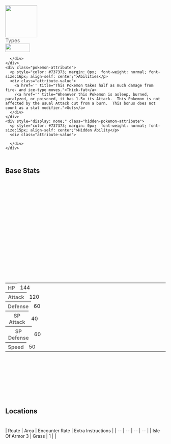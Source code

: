 <div class="pokemon-attribute-container">
  <img src="../../img/pokemon/hariyama.png" width="100"/>

  <div style="display: grid; grid-template-rows: 1fr 1fr 1fr; row-gap: 0.5rem;">
    <div class="pokemon-attribute">
      <p style="color: #737373; margin: 0px; font-weight: normal; font-size: 16px; align-self: center;">Types</p>
      <div class="attribute-value" style="column-gap: 0.5rem;">
        <img src='../../img/types/fighting.png' style='width: 77px; height: 26px;'/>
        
      </div>
    </div>
    <div class="pokemon-attribute">
      <p style="color: #737373; margin: 0px;  font-weight: normal; font-size:16px; align-self: center;">Abilities</p>
      <div class="attribute-value">
        <a href='' title="This Pokemon takes half as much damage from fire- and ice-type moves.">Thick-fat</a>
        /<a href='' title="Whenever this Pokemon is asleep, burned, paralyzed, or poisoned, it has 1.5x its Attack.  This Pokemon is not affected by the usual Attack cut from a burn.  This bonus does not count as a stat modifier.">Guts</a>
      </div>
    </div>
    <div style="display: none;" class="hidden-pokemon-attribute">
      <p style="color: #737373; margin: 0px;  font-weight: normal; font-size:15px; align-self: center;">Hidden Ability</p>
      <div class="attribute-value">
        
      </div>
    </div>
  </div>
</div>

## Base Stats
<table style="width: 100%">
  <tbody style="width: 100%;">
    <tr style="display: flex; align-items: center;">
      <th style="color: #737373;" >HP</th>
      <td style="border-top: none; width: 70px">144</td>
      <td style="width: 100%; min-width: 450px; border-top: none;">
        <div style="width: 56%;" class="ranking-bar rank-6">
        </div>
      </td>
    </tr>
    <tr style="display: flex; align-items: center;">
      <th style="color: #737373;">Attack</th>
      <td style="border-top: none; width: 70px">120</td>
      <td style="width: 100%; min-width: 450px; border-top: none;">
        <div style="width: 47%;" class="ranking-bar rank-5">
        </div>
      </td>
    </tr>
    <tr style="display: flex; align-items: center;">
      <th style="color: #737373;">Defense</th>
      <td style="border-top: none; width: 70px">60</td>
      <td style="width: 100%; min-width: 450px; border-top: none;">
        <div style="width: 23%;" class="ranking-bar rank-3">
        </div>
      </td>
    </tr>
    <tr style="display: flex; align-items: center;">
      <th style="color: #737373;">SP Attack</th>
      <td style="border-top: none; width: 70px">40</td>
      <td style="width: 100%; min-width: 450px; border-top: none;">
        <div style="width: 15%;" class="ranking-bar rank-2">
        </div>
      </td>
    </tr>
    <tr style="display: flex; align-items: center;">
      <th style="color: #737373;">SP Defense</th>
      <td style="border-top: none; width: 70px">60</td>
      <td style="width: 100%; min-width: 450px; border-top: none;">
        <div style="width: 23%;" class="ranking-bar rank-3">
        </div>
      </td>
    </tr>
    <tr style="display: flex; align-items: center;">
      <th style="color: #737373;">Speed</th>
      <td style="border-top: none; width: 70px">50</td>
      <td style="width: 100%; min-width: 450px; border-top: none;">
        <div style="width: 19%;" class="ranking-bar rank-2">
        </div>
      </td>
    </tr>
  </tbody>
</table>



## Locations
| Route | Area | Encounter Rate | Extra Instructions |
        | -- | -- | -- | -- |
        	| Isle Of Armor 3 | Grass | 1 |  |

        

